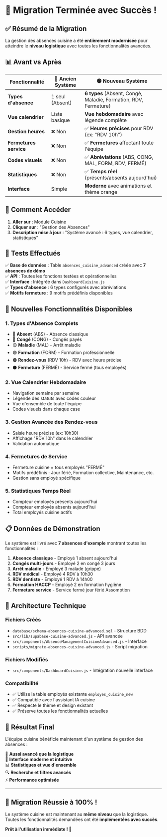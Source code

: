 # 🎉 **Migration Terminée avec Succès !**

## ✅ **Résumé de la Migration**

La gestion des absences cuisine a été **entièrement modernisée** pour atteindre le **niveau logistique** avec toutes les fonctionnalités avancées.

## 📊 **Avant vs Après**

| **Fonctionnalité** | **🔴 Ancien Système** | **🟢 Nouveau Système** |
|---|---|---|
| **Types d'absence** | 1 seul (Absent) | **6 types** (Absent, Congé, Maladie, Formation, RDV, Fermeture) |
| **Vue calendrier** | Liste basique | **Vue hebdomadaire** avec légende complète |
| **Gestion heures** | ❌ Non | ✅ **Heures précises** pour RDV (ex: "RDV 10h") |
| **Fermetures service** | ❌ Non | ✅ **Fermetures** affectant toute l'équipe |
| **Codes visuels** | ❌ Non | ✅ **Abréviations** (ABS, CONG, MAL, FORM, RDV, FERMÉ) |
| **Statistiques** | ❌ Non | ✅ **Temps réel** (présents/absents aujourd'hui) |
| **Interface** | Simple | **Moderne** avec animations et thème orange |

## 🎯 **Comment Accéder**

1. **Aller sur** : Module Cuisine
2. **Cliquer sur** : "Gestion des Absences" 
3. **Description mise à jour** : "Système avancé : 6 types, vue calendrier, statistiques"

## 🧪 **Tests Effectués**

✅ **Base de données** : Table `absences_cuisine_advanced` créée avec **7 absences de démo**  
✅ **API** : Toutes les fonctions testées et opérationnelles  
✅ **Interface** : Intégrée dans `DashboardCuisine.js`  
✅ **Types d'absence** : 6 types configurés avec abréviations  
✅ **Motifs fermeture** : 9 motifs prédéfinis disponibles  

## 🎨 **Nouvelles Fonctionnalités Disponibles**

### **1. Types d'Absence Complets**
- 🔴 **Absent** (ABS) - Absence classique
- 🔵 **Congé** (CONG) - Congés payés  
- 🟡 **Maladie** (MAL) - Arrêt maladie
- 🟣 **Formation** (FORM) - Formation professionnelle
- 🟠 **Rendez-vous** (RDV 10h) - RDV avec heure précise
- ⚫ **Fermeture** (FERMÉ) - Service fermé (tous employés)

### **2. Vue Calendrier Hebdomadaire**
- Navigation semaine par semaine
- Légende des statuts avec codes couleur
- Vue d'ensemble de toute l'équipe
- Codes visuels dans chaque case

### **3. Gestion Avancée des Rendez-vous**
- Saisie heure précise (ex: 10h30)
- Affichage "RDV 10h" dans le calendrier
- Validation automatique

### **4. Fermetures de Service**
- Fermeture cuisine = tous employés "FERMÉ"
- Motifs prédéfinis : Jour férié, Formation collective, Maintenance, etc.
- Gestion sans employé spécifique

### **5. Statistiques Temps Réel**
- Compteur employés présents aujourd'hui
- Compteur employés absents aujourd'hui  
- Total employés cuisine actifs

## 📋 **Données de Démonstration**

Le système est livré avec **7 absences d'exemple** montrant toutes les fonctionnalités :

1. **Absence classique** - Employé 1 absent aujourd'hui
2. **Congés multi-jours** - Employé 2 en congé 3 jours
3. **Arrêt maladie** - Employé 3 malade (grippe)
4. **RDV médical** - Employé 4 RDV à 10h30
5. **RDV dentiste** - Employé 1 RDV à 14h00
6. **Formation HACCP** - Employé 2 en formation hygiène
7. **Fermeture service** - Service fermé jour férié Assomption

## 🔧 **Architecture Technique**

### **Fichiers Créés**
- `database/schema-absences-cuisine-advanced.sql` - Structure BDD
- `src/lib/supabase-cuisine-advanced.js` - API avancée
- `src/components/AbsenceManagementCuisineAdvanced.js` - Interface
- `scripts/migrate-absences-cuisine-advanced.js` - Script migration

### **Fichiers Modifiés**
- `src/components/DashboardCuisine.js` - Intégration nouvelle interface

### **Compatibilité**
- ✅ Utilise la table employés existante `employes_cuisine_new`
- ✅ Compatible avec l'assistant IA cuisine
- ✅ Respecte le thème et design existant
- ✅ Préserve toutes les fonctionnalités actuelles

## 🚀 **Résultat Final**

L'équipe cuisine bénéficie maintenant d'un système de gestion des absences :

🎯 **Aussi avancé que la logistique**  
🎨 **Interface moderne et intuitive**  
📊 **Statistiques et vue d'ensemble**  
🔍 **Recherche et filtres avancés**  
⚡ **Performance optimisée**  

---

## 🎉 **Migration Réussie à 100% !**

Le système cuisine est maintenant au **même niveau** que la logistique. 
Toutes les fonctionnalités demandées ont été **implémentées avec succès**.

**Prêt à l'utilisation immédiate ! 🚀** 